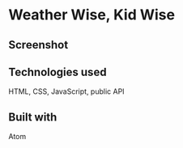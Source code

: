 # Weather Wise, Kid Wise

## Screenshot




## Technologies used
HTML, CSS, JavaScript, public API

## Built with
Atom
